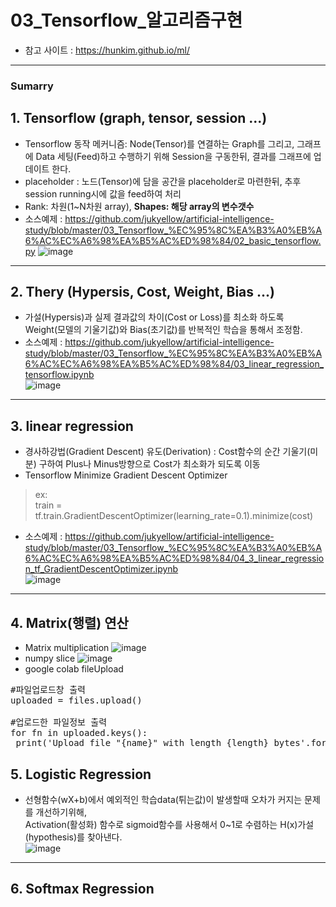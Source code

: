 # 03_Tensorflow_알고리즘구현

- 참고 사이트 : https://hunkim.github.io/ml/
<hr />

### Sumarry  

## 1. Tensorflow (graph, tensor, session ...)  
- Tensorflow 동작 메커니즘: Node(Tensor)를 연결하는 Graph를 그리고, 그래프에 Data 세팅(Feed)하고 수행하기 위해 Session을 구동한뒤, 결과를 그래프에 업데이트 한다.
- placeholder : 노드(Tensor)에 담을 공간을 placeholder로 마련한뒤, 추후 session running시에 값을 feed하여 처리
- Rank: 차원(1~N차원 array), <b> Shapes: 해당 array의 변수갯수 </b>
- 소스예제 : https://github.com/jukyellow/artificial-intelligence-study/blob/master/03_Tensorflow_%EC%95%8C%EA%B3%A0%EB%A6%AC%EC%A6%98%EA%B5%AC%ED%98%84/02_basic_tensorflow.py 
![image](https://user-images.githubusercontent.com/45334819/58370209-d7fea300-7f3e-11e9-9f1a-1b8e9eed8b00.png)   
<hr />

## 2. Thery (Hypersis, Cost, Weight, Bias ...)  
- 가설(Hypersis)과 실제 결과값의 차이(Cost or Loss)를 최소화 하도록 Weight(모델의 기울기값)와 Bias(초기값)를 반복적인 학습을 통해서 조정함.
- 소스예제 : https://github.com/jukyellow/artificial-intelligence-study/blob/master/03_Tensorflow_%EC%95%8C%EA%B3%A0%EB%A6%AC%EC%A6%98%EA%B5%AC%ED%98%84/03_linear_regression_tensorflow.ipynb  
![image](https://user-images.githubusercontent.com/45334819/58370210-dd5bed80-7f3e-11e9-8038-e20ae31d3005.png)  
<hr />

## 3. linear regression  
- 경사하강법(Gradient Descent) 유도(Derivation) : Cost함수의 순간 기울기(미분) 구하여 Plus나 Minus방향으로 Cost가 최소화가 되도록 이동  
- Tensorflow Minimize Gradient Descent Optimizer   
> ex:  
> train = tf.train.GradientDescentOptimizer(learning_rate=0.1).minimize(cost)  
- 소스예제 : https://github.com/jukyellow/artificial-intelligence-study/blob/master/03_Tensorflow_%EC%95%8C%EA%B3%A0%EB%A6%AC%EC%A6%98%EA%B5%AC%ED%98%84/04_3_linear_regression_tf_GradientDescentOptimizer.ipynb  
![image](https://user-images.githubusercontent.com/45334819/58370213-e056de00-7f3e-11e9-9528-6ff0f80bb500.png)  
<hr />

## 4. Matrix(행렬) 연산  
- Matrix multiplication
![image](https://user-images.githubusercontent.com/45334819/58432740-decc1800-80ee-11e9-95a4-40d7c168ce50.png)  
- numpy slice
![image](https://user-images.githubusercontent.com/45334819/58432742-e2f83580-80ee-11e9-8c0c-3d33243386a2.png)  
- google colab fileUpload   
<pre>
#파일업로드창 출력  
uploaded = files.upload()  
  
#업로드한 파일정보 출력  
for fn in uploaded.keys():  
 print('Upload file "{name}" with length {length} bytes'.format(name=fn, length=len(uploaded[fn])))  
</pre>  

## 5. Logistic Regression  
- 선형함수(wX+b)에서 예외적인 학습data(튀는값)이 발생할때 오차가 커지는 문제를 개선하기위해,  
  Activation(활성화) 함수로 sigmoid함수를 사용해서 0~1로 수렴하는 H(x)가설(hypothesis)를 찾아낸다.  
![image](https://user-images.githubusercontent.com/45334819/58574443-f1735800-827a-11e9-9e1b-6a9837355a7a.png)  
<hr />

## 6. Softmax Regression  



 

